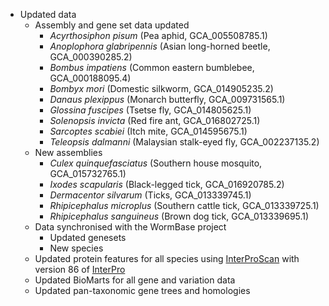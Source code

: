 - Updated data
    - Assembly and gene set data updated
      - _Acyrthosiphon pisum_ (Pea aphid, GCA\_005508785.1)
      - _Anoplophora glabripennis_ (Asian long-horned beetle, GCA\_000390285.2)
      - _Bombus impatiens_ (Common eastern bumblebee, GCA\_000188095.4)
      - _Bombyx mori_ (Domestic silkworm, GCA\_014905235.2)
      - _Danaus plexippus_ (Monarch butterfly, GCA\_009731565.1)
      - _Glossina fuscipes_ (Tsetse fly, GCA\_014805625.1)
      - _Solenopsis invicta_ (Red fire ant, GCA\_016802725.1)
      - _Sarcoptes scabiei_ (Itch mite, GCA\_014595675.1)
      - _Teleopsis dalmanni_ (Malaysian stalk-eyed fly, GCA\_002237135.2)
    - New assemblies
      - _Culex quinquefasciatus_ (Southern house mosquito, GCA\_015732765.1)
      - _Ixodes scapularis_ (Black-legged tick, GCA\_016920785.2)
      - _Dermacentor silvarum_ (Ticks, GCA\_013339745.1)
      - _Rhipicephalus microplus_ (Southern cattle tick, GCA\_013339725.1)
      - _Rhipicephalus sanguineus_ (Brown dog tick, GCA\_013339695.1)
    - Data synchronised with the WormBase project
      - Updated genesets
      - New species
    - Updated protein features for all species using [InterProScan](http://www.ebi.ac.uk/interpro/search/sequence-search) with version 86 of [InterPro](https://www.ebi.ac.uk/interpro/)
    - Updated BioMarts for all gene and variation data
    - Updated pan-taxonomic gene trees and homologies
